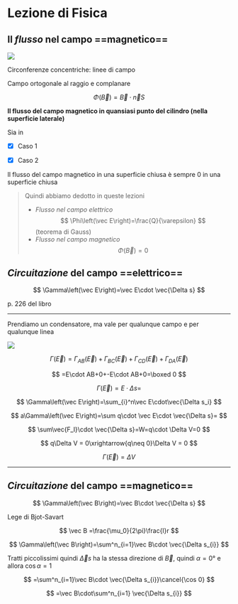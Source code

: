 # Lezione di Fisica


## Il _flusso_ nel campo ==magnetico==

![](https://i.imgur.com/jCGaSL3.jpg)

Circonferenze concentriche: linee di campo


Campo ortogonale al raggio e complanare


$$
\Phi\left(\vec B\right)=\vec B \cdot \vec n S
$$


**Il flusso del campo magnetico in quansiasi punto del cilindro (nella superficie laterale)**

Sia in 

 - [x] Caso 1
 - [x] Caso 2


Il flusso del campo magnetico in una superficie chiusa è sempre 0 in una superficie chiusa



> Quindi abbiamo dedotto in queste lezioni
>*  _Flusso nel campo elettrico_
> $$
> \Phi\left(\vec E\right)=\frac{Q}{\varepsilon}
> $$ (teorema di Gauss)
> * _Flusso nel campo magnetico_
> $$
> \Phi\left(\vec B\right)=0
> $$

## _Circuitazione_ del campo ==elettrico==

$$
\Gamma\left(\vec E\right)=\vec E\cdot \vec{\Delta s}
$$

p. 226 del libro

---

Prendiamo un condensatore, ma vale per qualunque campo e per qualunque linea

![](https://i.imgur.com/uSZPwN4.jpg)

$$
\Gamma\left(\vec E\right)=\Gamma_{AB}\left(\vec E\right)+\Gamma_{BC}\left(\vec E\right)+\Gamma_{CD}\left(\vec E\right)+\Gamma_{DA}\left(\vec E\right)
$$

$$
=E\cdot AB+0+-E\cdot AB+0=\boxed 0
$$


$$
\Gamma\left(\vec E\right)=E\cdot \Delta s=
$$


$$
\Gamma\left(\vec E\right)=\sum_{i}^n\vec E\cdot\vec{\Delta s_i}
$$


$$
a\Gamma\left(\vec E\right)=\sum q\cdot \vec E\cdot \vec{\Delta s}=
$$

$$
\sum\vec{F_I}\cdot \vec{\Delta s}=W=q\cdot \Delta V=0
$$


$$
q\Delta V = 0\xrightarrow{q\neq 0}\Delta V = 0 
$$


$$
\Gamma\left(\vec E\right)=\Delta V
$$


---

## _Circuitazione_ del campo ==magnetico==

$$
\Gamma\left(\vec B\right)=\vec B\cdot \vec{\Delta s}
$$

Lege di Bjot-Savart


$$
\vec B =\frac{\mu_0}{2\pi}\frac{I}r
$$

$$
\Gamma\left(\vec B\right)=\sum^n_{i=1}\vec B\cdot \vec{\Delta s_{i}}
$$


Tratti piccolissimi quindi $\vec \Delta s$ ha la stessa direzione di $\vec B$, quindi $\alpha = 0°$ e allora $\cos \alpha = 1$

$$
=\sum^n_{i=1}\vec B\cdot \vec{\Delta s_{i}}\cancel{\cos 0}
$$

$$
=\vec B\cdot\sum^n_{i=1} \vec{\Delta s_{i}}
$$
<!--stackedit_data:
eyJoaXN0b3J5IjpbLTEzODc0MTgxODQsMjI4MzQ3OTQ0LDUzNj
MzMzIzMywtNzc4NjM5NDc1XX0=
-->